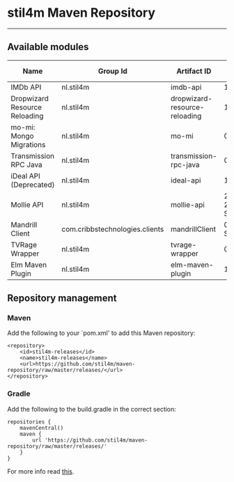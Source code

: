 # stil4m Maven Repository
---

## Available modules


| Name                         | Group Id  | Artifact ID                   | Latest version | Source |
|------------------------------|-----------|-------------------------------|----------------|--------|
|IMDb API                      | nl.stil4m | imdb-api                      | 1.2.0          | [Repository](https://github.com/stil4m/imdb-api) |
|Dropwizard Resource Reloading | nl.stil4m | dropwizard-resource-reloading | 1.0.0          | n/a |
|mo-mi: Mongo Migrations | nl.stil4m | mo-mi | 0.1.0          | [Repository](https://github.com/stil4m/mo-mi)  |
|Transmission RPC Java   | nl.stil4m | transmission-rpc-java  | 0.6.0          | [Repository](https://github.com/stil4m/transmission-rpc-java)  |
|iDeal API (Deprecated)  | nl.stil4m | ideal-api  | 1.0.2          | [Repository](https://github.com/stil4m/ideal-api)  |
| Mollie API   | nl.stil4m | mollie-api  | 2.1.0 / 2.2.0-SNAPSHOT        | [Repository](https://github.com/stil4m/mollie-api)  |
| Mandrill Client   | com.cribbstechnologies.clients | mandrillClient  | 0.0.3-SNAPSHOT          | [Repository](https://github.com/cribbstechnologies/Java-Mandrill-Wrapper)  |
| TVRage Wrapper   | nl.stil4m | tvrage-wrapper  | 0.1.0          | [Repository](https://github.com/stil4m/tvrage-wrapper)  |
| Elm Maven Plugin   | nl.stil4m | elm-maven-plugin  | 1.0.5          | [Repository](https://github.com/stil4m/elm-maven-plugin)  |

## Repository management

### Maven

Add the following to your `pom.xml' to add this Maven repository:

```
<repository>
    <id>stil4m-releases</id>
    <name>stil4m-releases</name>
    <url>https://github.com/stil4m/maven-repository/raw/master/releases/</url>
</repository>
```

### Gradle

Add the following to the build.gradle in the correct section:

```
repositories {
    mavenCentral()
    maven {
        url 'https://github.com/stil4m/maven-repository/raw/master/releases/'
    }
}
```

For more info read [this](http://www.gradle.org/docs/current/userguide/artifact_dependencies_tutorial.html).
